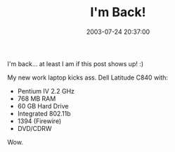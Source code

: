 ﻿---
layout: post
title: "I'm Back!"
comments: false
date: 2003-07-24 20:37:00
updated: 2004-05-03 20:19:00
categories:
 - Technology
subtext-id: e68def1a-5a03-41d4-a299-73e47ddfb661
alias: /blog/Im-Back!.aspx
---


I'm back... at least I am if this post shows up! :)

My new work laptop kicks ass. Dell Latitude C840 with:

  * Pentium IV 2.2 GHz
  * 768 MB RAM
  * 60 GB Hard Drive
  * Integrated 802.11b
  * 1394 (Firewire)
  * DVD/CDRW

Wow.
